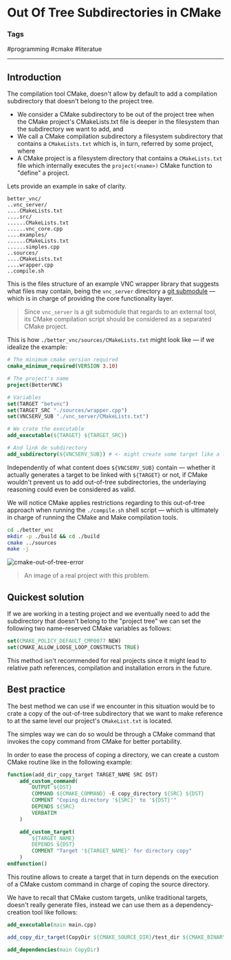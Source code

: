 # Out Of Tree Subdirectories in CMake

### Tags

#programming #cmake #literatue

---

## Introduction

The compilation tool CMake, doesn't allow by default to add a compilation subdirectory that doesn't belong to the project tree. 
- We consider a CMake subdirectory to be out of the project tree when the CMake project's CMakeLists.txt file is deeper in the filesystem than the subdirectory we want to add, and
- We call a CMake compilation subdirectory a filesystem subdirectory that contains a `CMakeLists.txt` which is, in turn, referred by some project, where
- A CMake project is a filesystem directory that contains a `CMakeLists.txt` file which internally executes the `project(<name>)` CMake function to "define" a project.

Lets provide an example in sake of clarity.

```
better_vnc/
..vnc_server/
....CMakeLists.txt
....src/
......CMakeLists.txt
......vnc_core.cpp
....examples/
......CMakeLists.txt
......simples.cpp
..sources/
....CMakeLists.txt
....wrapper.cpp
..compile.sh
```

This is the files structure of an example VNC wrapper library that suggests what files may contain, being the `vnc_server` directory a [git submodule](2505121233_quick-git-submodules-guide) — which is in charge of providing the core functionality layer.

> Since `vnc_server` is a git submodule that regards to an external tool, its CMake compilation script should be considered as a separated CMake project.

This is how `./better_vnc/sources/CMakeLists.txt` might look like — if we idealize the example:

```cmake
# The minimum cmake version required
cmake_minimum_required(VERSION 3.10)

# The project's name
project(BetterVNC)

# Variables
set(TARGET "betvnc")
set(TARGET_SRC "./sources/wrapper.cpp")
set(VNCSERV_SUB "./vnc_server/CMakeLists.txt")

# We crate the executable
add_executable(${TARGET} ${TARGET_SRC})

# And link de subdirectory
add_subdirectory(${VNCSERV_SUB}) # <- might create some target like a library to be linked to the exexuteable
```

Independently of what content does `${VNCSERV_SUB}` contain — whether it actually generates a target to be linked with `${TARGET}` or not, if CMake wouldn't prevent us to add out-of-tree subdirectories, the underlaying reasoning could even be considered as valid.

We will notice CMake applies restrictions regarding to this out-of-tree approach when running the `./compile.sh` shell script — which is ultimately in charge of running the CMake and Make compilation tools.

```sh
cd ./better_vnc
mkdir -p ./build && cd ./build
cmake ../sources
make -j
```

![cmake-out-of-tree-error](cmake-out-of-tree-error.png)

> An image of a real project with this problem.
## Quickest solution

If we are working in a testing project and we eventually need to add the subdirectory that doesn't belong to the "project tree" we can set the following two name-reserved CMake variables as follows: 

```cmake
set(CMAKE_POLICY_DEFAULT_CMP0077 NEW)
set(CMAKE_ALLOW_LOOSE_LOOP_CONSTRUCTS TRUE)
```

This method isn't recommended for real projects since it might lead to relative path references, compilation and installation errors in the future.

## Best practice

The best method we can use if we encounter in this situation would be to crate a copy of the out-of-tree subdirectory that we want to make reference to at the same level our project's `CMakeList.txt` is located.

The simples way we can do so would be through a CMake command that invokes the copy command from CMake for better portability.

In order to ease the process of coping a directory, we can create a custom CMake routine like in the following example:

```cmake
function(add_dir_copy_target TARGET_NAME SRC DST)
    add_custom_command(
        OUTPUT ${DST}
        COMMAND ${CMAKE_COMMAND} -E copy_directory ${SRC} ${DST}
        COMMENT "Coping directory '${SRC}' to '${DST}'"
        DEPENDS ${SRC}
        VERBATIM
    )

    add_custom_target(
        ${TARGET_NAME}
        DEPENDS ${DST}
        COMMENT "Target '${TARGET_NAME}' for directory copy"
    )
endfunction()
```

This routine allows to create a target that in turn depends on the execution of a CMake custom command in charge of coping the source directory.

We have to recall that CMake custom targets, unlike traditional targets, doesn't really generate files, instead we can use them as a dependency-creation tool like follows:

```cmake
add_executable(main main.cpp)

add_copy_dir_target(CopyDir ${CMAKE_SOURCE_DIR}/test_dir ${CMAKE_BINARY_DIR}/new_dir)

add_dependencies(main CopyDir)
```

